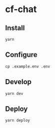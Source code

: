 # cf-chat

## Install
```
yarn
```

## Configure
```
cp .example.env .env
```

## Develop
```
yarn dev
```

## Deploy
```
yarn deploy
```
